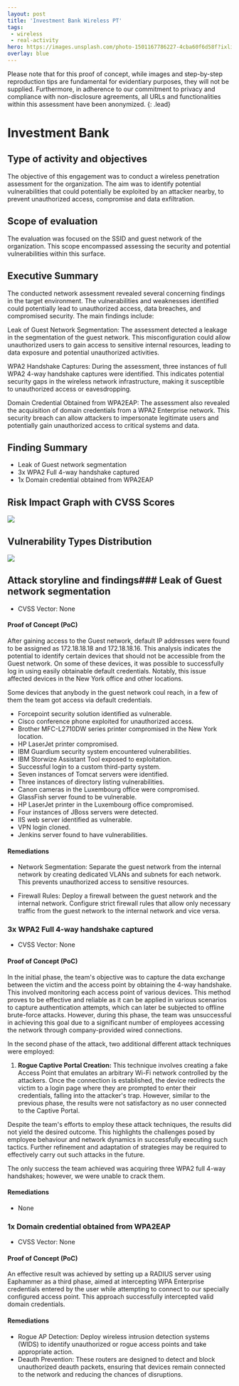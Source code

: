 ```yaml
---
layout: post
title: 'Investment Bank Wireless PT'
tags:
 - wireless
 - real-activity
hero: https://images.unsplash.com/photo-1501167786227-4cba60f6d58f?ixlib=rb-4.0.3&ixid=M3wxMjA3fDB8MHxzZWFyY2h8Mnx8YmFua3xlbnwwfHwwfHx8MA%3D%3D&auto=format&fit=crop&w=400&q=60
overlay: blue
---
```


Please note that for this proof of concept, while images and step-by-step reproduction tips are fundamental for evidentiary purposes, they will not be supplied. Furthermore, in adherence to our commitment to privacy and compliance with non-disclosure agreements, all URLs and functionalities within this assessment have been anonymized. {: .lead}
 <!--break-->

# Investment Bank

## Type of activity and objectives
The objective of this engagement was to conduct a wireless penetration assessment for the organization. The aim was to identify potential vulnerabilities that could potentially be exploited by an attacker nearby, to prevent unauthorized access, compromise and data exfiltration.
## Scope of evaluation
The evaluation was focused on the SSID and guest network of the organization. This scope encompassed assessing the security and potential vulnerabilities within this surface.
## Executive Summary
The conducted network assessment revealed several concerning findings in the target environment. The vulnerabilities and weaknesses identified could potentially lead to unauthorized access, data breaches, and compromised security. The main findings include:

Leak of Guest Network Segmentation: The assessment detected a leakage in the segmentation of the guest network. This misconfiguration could allow unauthorized users to gain access to sensitive internal resources, leading to data exposure and potential unauthorized activities.

WPA2 Handshake Captures: During the assessment, three instances of full WPA2 4-way handshake captures were identified. This indicates potential security gaps in the wireless network infrastructure, making it susceptible to unauthorized access or eavesdropping.

Domain Credential Obtained from WPA2EAP: The assessment also revealed the acquisition of domain credentials from a WPA2 Enterprise network. This security breach can allow attackers to impersonate legitimate users and potentially gain unauthorized access to critical systems and data.
## Finding Summary
- Leak of Guest network segmentation 
- 3x WPA2 Full 4-way handshake captured
- 1x Domain credential obtained from WPA2EAP

## Risk Impact Graph with CVSS Scores

![](https://raw.githubusercontent.com/blitz0p3rations/blitz0p3rations.github.io/master/uploads/id31.png)

## Vulnerability Types Distribution

![](https://raw.githubusercontent.com/blitz0p3rations/blitz0p3rations.github.io/master/uploads/id32.png)

## Attack storyline and findings### Leak of Guest network segmentation
- CVSS Vector: None
#### Proof of Concept (PoC) 
After gaining access to the Guest network, default IP addresses were found to be assigned as 172.18.18.18 and 172.18.18.16. This analysis indicates the potential to identify certain devices that should not be accessible from the Guest network. On some of these devices, it was possible to successfully log in using easily obtainable default credentials. Notably, this issue affected devices in the New York office and other locations.

Some devices that anybody in the guest network coul reach, in a few of them the team got access via default credentials.

- Forcepoint security solution identified as vulnerable.
- Cisco conference phone exploited for unauthorized access.
- Brother MFC-L2710DW series printer compromised in the New York location.
- HP LaserJet printer compromised.
- IBM Guardium security system encountered vulnerabilities.
- IBM Storwize Assistant Tool exposed to exploitation.
- Successful login to a custom third-party system.
- Seven instances of Tomcat servers were identified.
- Three instances of directory listing vulnerabilities.
- Canon cameras in the Luxembourg office were compromised.
- GlassFish server found to be vulnerable.
- HP LaserJet printer in the Luxembourg office compromised.
- Four instances of JBoss servers were detected.
- IIS web server identified as vulnerable.
- VPN login cloned.
- Jenkins server found to have vulnerabilities.
#### Remediations
- Network Segmentation: Separate the guest network from the internal network by creating dedicated VLANs and subnets for each network. This prevents unauthorized access to sensitive resources.

- Firewall Rules: Deploy a firewall between the guest network and the internal network. Configure strict firewall rules that allow only necessary traffic from the guest network to the internal network and vice versa.

### 3x WPA2 Full 4-way handshake captured
- CVSS Vector: None
#### Proof of Concept (PoC) 
In the initial phase, the team's objective was to capture the data exchange between the victim and the access point by obtaining the 4-way handshake. This involved monitoring each access point of various devices. This method proves to be effective and reliable as it can be applied in various scenarios to capture authentication attempts, which can later be subjected to offline brute-force attacks. However, during this phase, the team was unsuccessful in achieving this goal due to a significant number of employees accessing the network through company-provided wired connections.

In the second phase of the attack, two additional different attack techniques were employed:

1. **Rogue Captive Portal Creation:** This technique involves creating a fake Access Point that emulates an arbitrary Wi-Fi network controlled by the attackers. Once the connection is established, the device redirects the victim to a login page where they are prompted to enter their credentials, falling into the attacker's trap. However, similar to the previous phase, the results were not satisfactory as no user connected to the Captive Portal.

Despite the team's efforts to employ these attack techniques, the results did not yield the desired outcome. This highlights the challenges posed by employee behaviour and network dynamics in successfully executing such tactics. Further refinement and adaptation of strategies may be required to effectively carry out such attacks in the future.

The only success the team achieved was acquiring three WPA2 full 4-way handshakes; however, we were unable to crack them.
#### Remediations
- None
### 1x Domain credential obtained from WPA2EAP
- CVSS Vector: None
#### Proof of Concept (PoC) 
An effective result was achieved by setting up a RADIUS server using Eaphammer as a third phase, aimed at intercepting WPA Enterprise credentials entered by the user while attempting to connect to our specially configured access point. This approach successfully intercepted valid domain credentials.
#### Remediations
- Rogue AP Detection: Deploy wireless intrusion detection systems (WIDS) to identify unauthorized or rogue access points and take appropriate action.
- Deauth Prevention: These routers are designed to detect and block unauthorized deauth packets, ensuring that devices remain connected to the network and reducing the chances of disruptions.
